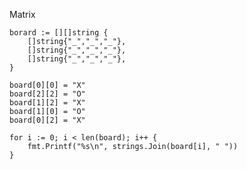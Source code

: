 Matrix

	borard := [][]string {
		[]string{"_","_","_"},
		[]string{"_","_","_"},
		[]string{"_","_","_"},
	}
	
	board[0][0] = "X"
	board[2][2] = "O"
	board[1][2] = "X"
	board[1][0] = "O"
	board[0][2] = "X"

	for i := 0; i < len(board); i++ {
		fmt.Printf("%s\n", strings.Join(board[i], " "))
	}